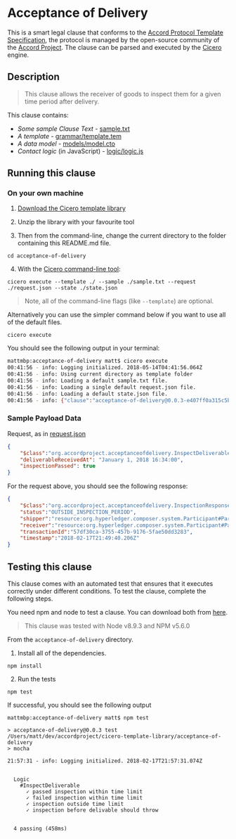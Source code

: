 
# Acceptance of Delivery

This is a smart legal clause that conforms to the [Accord Protocol Template Specification](https://docs.google.com/document/d/1UacA_r2KGcBA2D4voDgGE8jqid-Uh4Dt09AE-shBKR0), the protocol is managed by the open-source community of the [Accord Project](https://accordproject.org). The clause can be parsed and executed by the [Cicero](https://github.com/accordproject/cicero) engine.

## Description
> This clause allows the receiver of goods to inspect them for a given time period after delivery.

This clause contains:
- *Some sample Clause Text* - [sample.txt](sample.txt)
- *A template* - [grammar/template.tem](grammar/template.tem)
- *A data model* - [models/model.cto](models/model.cto)
- *Contact logic* (in JavaScript) - [logic/logic.js](lib/logic.js)

## Running this clause

### On your own machine

1. [Download the Cicero template library](https://github.com/accordproject/cicero-template-library/archive/master.zip)

2. Unzip the library with your favourite tool

3. Then from the command-line, change the current directory to the folder containing this README.md file.
```
cd acceptance-of-delivery
```
4. With the [Cicero command-line tool](https://github.com/accordproject/cicero#installation):
```
cicero execute --template ./ --sample ./sample.txt --request ./request.json --state ./state.json
```
> Note, all of the command-line flags (like `--template`) are optional.

Alternatively you can use the simpler command below if you want to use all of the default files.
```
cicero execute
```

You should see the following output in your terminal:
```bash
mattmbp:acceptance-of-delivery matt$ cicero execute
00:41:56 - info: Logging initialized. 2018-05-14T04:41:56.064Z
00:41:56 - info: Using current directory as template folder
00:41:56 - info: Loading a default sample.txt file.
00:41:56 - info: Loading a single default request.json file.
00:41:56 - info: Loading a default state.json file.
00:41:56 - info: {"clause":"acceptance-of-delivery@0.0.3-e407ff0a315c5b1c267677edbda49a32d4e9ef890ad21a3e40b3bc110d06c88c","request":{"$class":"org.accordproject.acceptanceofdelivery.InspectDeliverable","deliverableReceivedAt":"January 1, 2018 16:34:00","inspectionPassed":true},"response":{"$class":"org.accordproject.acceptanceofdelivery.InspectionResponse","status":"OUTSIDE_INSPECTION_PERIOD","shipper":"resource:org.hyperledger.composer.system.Participant#Party%20A","receiver":"resource:org.hyperledger.composer.system.Participant#Party%20B","transactionId":"cbe39255-7ad2-41c2-b4b0-b3e4ce9cd4c5","timestamp":"2018-05-14T04:41:56.797Z"},"state":{"$class":"org.accordproject.contract.State"},"emit":[]}
```

### Sample Payload Data


Request, as in [request.json](https://github.com/accordproject/cicero-template-library/blob/master/acceptance-of-delivery/request.json)
```json
{
    "$class":"org.accordproject.acceptanceofdelivery.InspectDeliverable",
    "deliverableReceivedAt": "January 1, 2018 16:34:00",
    "inspectionPassed": true
}
```

For the request above, you should see the following response:
```json
{
    "$class":"org.accordproject.acceptanceofdelivery.InspectionResponse",
    "status":"OUTSIDE_INSPECTION_PERIOD",
    "shipper":"resource:org.hyperledger.composer.system.Participant#Party%20A",
    "receiver":"resource:org.hyperledger.composer.system.Participant#Party%20B",
    "transactionId":"57df30ca-3755-457b-9176-5fae50dd3283",
    "timestamp":"2018-02-17T21:49:40.206Z"
}
```


## Testing this clause

This clause comes with an automated test that ensures that it executes correctly under different conditions. To test the clause, complete the following steps.

You need npm and node to test a clause. You can download both from [here](https://nodejs.org/).

> This clause was tested with Node v8.9.3 and NPM v5.6.0

From the `acceptance-of-delivery` directory.

1. Install all of the dependencies.
```
npm install
```

2. Run the tests
```
npm test
```
If successful, you should see the following output
```
mattmbp:acceptance-of-delivery matt$ npm test

> acceptance-of-delivery@0.0.3 test /Users/matt/dev/accordproject/cicero-template-library/acceptance-of-delivery
> mocha

21:57:31 - info: Logging initialized. 2018-02-17T21:57:31.074Z


  Logic
    #InspectDeliverable
      ✓ passed inspection within time limit
      ✓ failed inspection within time limit
      ✓ inspection outside time limit
      ✓ inspection before delivable should throw


  4 passing (458ms)

```
